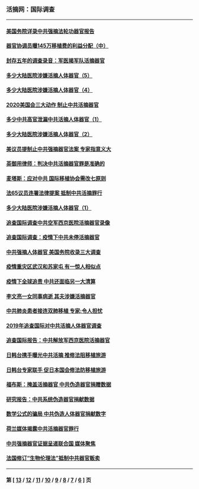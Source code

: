 ### 活摘网：国际调查
---
#### [美国务院详录中共强摘法轮功器官报告](../../pages/nf5947/n12944519.md?06080430) 
#### [器官协调员曝145万移植费的利益分配（中）](../../pages/nf5947/n12894547.md?06080430) 
#### [封存五年的调查录音：军医揭军队活摘器官](../../pages/nf5947/n12798692.md?06080430) 
#### [多少大陆医院涉嫌活摘人体器官（5）](../../pages/nf5947/n12768383.md?06080430) 
#### [多少大陆医院涉嫌活摘人体器官（4）](../../pages/nf5947/n12664434.md?06080430) 
#### [2020美国会三大动作 制止中共活摘器官](../../pages/nf5947/n12682004.md?06080430) 
#### [多少中共高官泄漏中共活摘人体器官（1）](../../pages/nf5947/n12671234.md?06080430) 
#### [多少大陆医院涉嫌活摘人体器官（2）](../../pages/nf5947/n12655589.md?06080430) 
#### [美议员提制止中共强摘器官法案 专家指意义大](../../pages/nf5947/n12630561.md?06080430) 
#### [英御用律师：判决中共活摘器官罪是准确的](../../pages/nf5947/n12580740.md?06080430) 
#### [麦塔斯：应对中共 国际移植协会需改七原则](../../pages/nf5947/n12514711.md?06080430) 
#### [法65议员连署法律提案 抵制中共活摘罪行](../../pages/nf5947/n12437047.md?06080430) 
#### [多少大陆医院涉嫌活摘人体器官（1）](../../pages/nf5947/n12414284.md?06080430) 
#### [追查国际调查中共空军西京医院活摘器官录像](../../pages/nf5947/n12348837.md?06080430) 
#### [追查国际调查：疫情下中共未停活摘器官](../../pages/nf5947/n12273415.md?06080430) 
#### [中共强摘人体器官 美国务院收录三大调查](../../pages/nf5947/n12181488.md?06080430) 
#### [疫情重灾区武汉和苏家屯 有一惊人相似点](../../pages/nf5947/n12150824.md?06080430) 
#### [疫情下全球追责 中共还面临另一大清算](../../pages/nf5947/n12070397.md?06080430) 
#### [李文亮一女同事病逝 其夫涉嫌活摘器官](../../pages/nf5947/n11957882.md?06080430) 
#### [中共肺炎患者接连双肺移植 专家:令人担忧](../../pages/nf5947/n11945516.md?06080430) 
#### [2019年追查国际对中共活摘人体器官调查](../../pages/nf5947/n11917733.md?06080430) 
#### [追查国际报告：中共解放军西京医院活摘器官](../../pages/nf5947/n11838359.md?06080430) 
#### [日韩台携手曝光中共活摘 推修法阻移植旅游](../../pages/nf5947/n11712046.md?06080430) 
#### [日韩台专家联手 促日本国会修法防移植旅游](../../pages/nf5947/n11708887.md?06080430) 
#### [福布斯：掩盖活摘器官 中共伪造器官捐赠数据](../../pages/nf5947/n11669316.md?06080430) 
#### [研究报告：中共系统伪造器官捐献数据](../../pages/nf5947/n11665366.md?06080430) 
#### [数学公式的骗局 中共伪造人体器官捐献数字](../../pages/nf5947/n11657738.md?06080430) 
#### [荷兰媒体揭露中共活摘器官罪行](../../pages/nf5947/n11574020.md?06080430) 
#### [中共强摘器官证据呈递联合国 媒体聚焦](../../pages/nf5947/n11546426.md?06080430) 
#### [法国修订“生物伦理法”抵制中共器官贩卖](../../pages/nf5947/n11545564.md?06080430) 

---
#### 第 [ [13](./13.md?06080430) / [12](./12.md?06080430) / [11](./11.md?06080430) / [10](./10.md?06080430) / [9](./9.md?06080430) / [8](./8.md?06080430) / [7](./7.md?06080430) / [6](./6.md?06080430) ] 页
